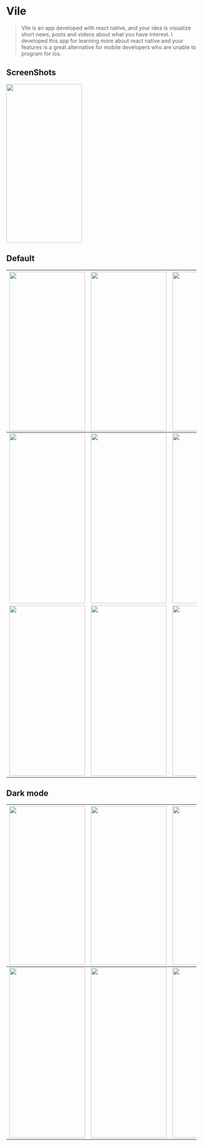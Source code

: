 # Vile

>Vile is an app developed with react native, and your idea is visualize 
short news, posts and videos about what you have interest.
I developed this app for learning more about react native and your features is a great alternative for mobile developers who are unable to program for ios.

## ScreenShots
<img src="https://user-images.githubusercontent.com/49004830/89132709-8b243e00-d4ec-11ea-8fdb-0322b89f3a4b.gif" width="200" height="420"/>


## Default

|  <img  src="https://user-images.githubusercontent.com/49004830/89089255-d1ee2880-d372-11ea-8c18-8c78a45fddbb.jpg"  width="200" height="420"/>| <img  src="https://user-images.githubusercontent.com/49004830/89089452-b2a3cb00-d373-11ea-9dac-e5ff6cc18f76.jpg"  width="200" height="420"/> | <img  src="https://user-images.githubusercontent.com/49004830/89089486-e7b01d80-d373-11ea-8885-5e6133784727.jpg"  width="200" height="420"/> |
| ------------ | ------------ | ------------ |
|<img  src="https://user-images.githubusercontent.com/49004830/89089556-44133d00-d374-11ea-907f-8a2600522a9c.jpg"  width="200" height="450"/>  | <img  src="https://user-images.githubusercontent.com/49004830/89089694-f1865080-d374-11ea-8c91-3409d96c1715.jpg"  width="200" height="450"/> |  <img  src="https://user-images.githubusercontent.com/49004830/89089734-1bd80e00-d375-11ea-8144-cba313c089de.jpg"  width="200" height="450"/> |
| <img  src="https://user-images.githubusercontent.com/49004830/89090345-bf76ed80-d378-11ea-9b9b-24c939eace90.jpg"  width="200" height="450"/> |  <img  src="https://user-images.githubusercontent.com/49004830/89089774-5e014f80-d375-11ea-9725-685770c77843.jpg"  width="200" height="450"/> |<img  src="https://user-images.githubusercontent.com/49004830/89089794-77a29700-d375-11ea-824d-7a82328d1be0.jpg"  width="200" height="450"/>|

## Dark mode


|  <img  src="https://user-images.githubusercontent.com/49004830/89131842-1a7a2300-d4e6-11ea-8f70-b7a5d126f13f.jpg"  width="200" height="420"/>| <img  src="https://user-images.githubusercontent.com/49004830/89131873-65943600-d4e6-11ea-94bd-00d00904de84.jpg"  width="200" height="420"/> | <img  src="https://user-images.githubusercontent.com/49004830/89131889-8d839980-d4e6-11ea-9df1-e6539dd31fc5.jpg"  width="200" height="420"/> |
| ------------ | ------------ | ------------ |
|<img  src="https://user-images.githubusercontent.com/49004830/89131920-c459af80-d4e6-11ea-9aa4-847ab560ba76.jpg"  width="200" height="450"/>  | <img  src="https://user-images.githubusercontent.com/49004830/89131966-231f2900-d4e7-11ea-83fc-486b875157cd.jpg"  width="200" height="450"/> |  <img  src="https://user-images.githubusercontent.com/49004830/89131980-36ca8f80-d4e7-11ea-9972-2f379750dc1b.jpg"  width="200" height="450"/> |



